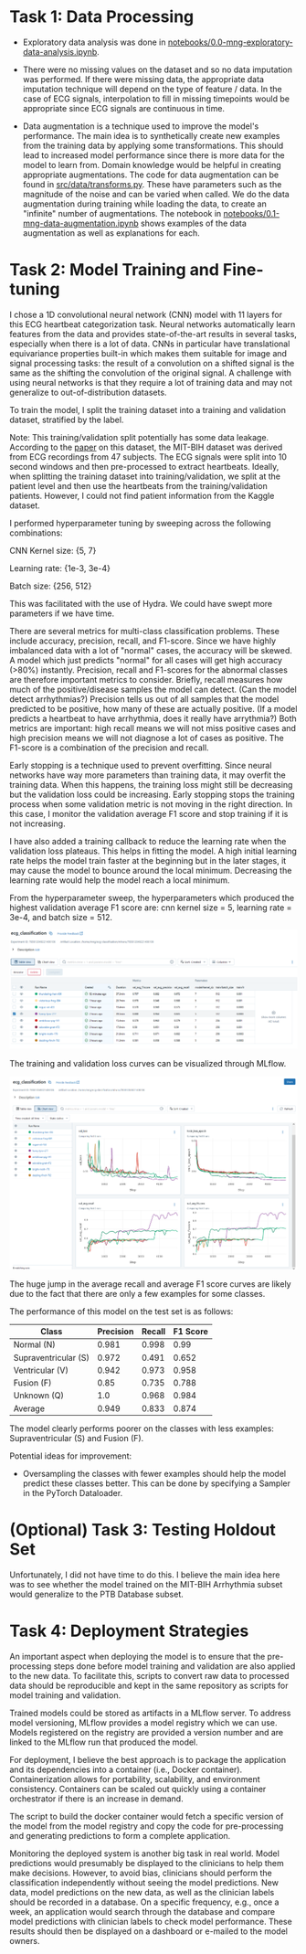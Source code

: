# Task 1: Data Processing
- Exploratory data analysis was done in
[notebooks/0.0-mng-exploratory-data-analysis.ipynb](../notebooks/0.0-mng-exploratory-data-analysis.ipynb).

- There were no missing values on the dataset and so no data
imputation was performed. If there were missing data, the appropriate
data imputation technique will depend on the type of feature / data.
In the case of ECG signals, interpolation to fill in missing timepoints
would be appropriate since ECG signals are continuous in time.

- Data augmentation is a technique used to improve the model's performance.
The main idea is to synthetically create new examples from the training
data by applying some transformations. This should lead to increased model
performance since there is more data for the model to learn from.
Domain knowledge would be helpful in creating appropriate augmentations.
The code for data augmentation can be found in [src/data/transforms.py](../src/data/transforms.py).
These have parameters such as the magnitude of the noise and can be varied
when called. We do the data augmentation during training while loading the
data, to create an "infinite" number of augmentations. The notebook in
[notebooks/0.1-mng-data-augmentation.ipynb](../notebooks/0.1-mng-data-augmentation.ipynb)
shows examples of the data augmentation as well as explanations for each.

# Task 2: Model Training and Fine-tuning
I chose a 1D convolutional neural network (CNN) model with 11 layers for
this ECG heartbeat categorization task. Neural networks automatically learn
features from the data and provides state-of-the-art results in several
tasks, especially when there is a lot of data. CNNs in particular have
translational equivariance properties built-in which makes them suitable
for image and signal processing tasks: the result of a convolution on a
shifted signal is the same as the shifting the convolution of the original
signal. A challenge with using neural networks is that they require a lot of
training data and may not generalize to out-of-distribution datasets.

To train the model, I split the training dataset into a training and
validation dataset, stratified by the label.

Note: This training/validation split potentially has some data leakage.
According to the [paper](https://arxiv.org/abs/1805.00794) on this dataset,
the MIT-BIH dataset was derived from ECG recordings from 47 subjects.
The ECG signals were split into 10 second windows and then pre-processed to
extract heartbeats. Ideally, when splitting the training dataset into
training/validation, we split at the patient level and then use the heartbeats
from the training/validation patients. However, I could not find patient
information from the Kaggle dataset.

I performed hyperparameter tuning by sweeping across the following combinations:

CNN Kernel size: {5, 7}

Learning rate: {1e-3, 3e-4}

Batch size: {256, 512}

This was facilitated with the use of Hydra. We could have swept more parameters
if we have time.

There are several metrics for multi-class classification problems.
These include accuracy, precision, recall, and F1-score. Since we
have highly imbalanced data with a lot of "normal" cases, the
accuracy will be skewed. A model which just predicts "normal" for
all cases will get high accuracy (>80%) instantly. Precision, recall
and F1-scores for the abnormal classes are therefore important metrics
to consider. Briefly, recall measures how much of the positive/disease
samples the model can detect. (Can the model detect arrhythmias?)
Precision tells us out of all samples that the model predicted to
be positive, how many of these are actually positive. (If a model
predicts a heartbeat to have arrhythmia, does it really have arrythmia?)
Both metrics are important: high recall means we will not miss
positive cases and high precision means we will not diagnose a
lot of cases as positive. The F1-score is a combination of the
precision and recall.

Early stopping is a technique used to prevent overfitting. Since
neural networks have way more parameters than training data, it
may overfit the training data. When this happens, the training loss
might still be decreasing but the validation loss could be increasing.
Early stopping stops the training process when some validation metric
is not moving in the right direction. In this case, I monitor the
validation average F1 score and stop training if it is not increasing.

I have also added a training callback to reduce the learning rate
when the validation loss plateaus. This helps in fitting the model.
A high initial learning rate helps the model train faster at the
beginning but in the later stages, it may cause the model to bounce
around the local minimum. Decreasing the learning rate would help
the model reach a local minimum.

From the hyperparameter sweep, the hyperparameters which produced the
highest validation average F1 score are: cnn kernel size = 5,
learning rate = 3e-4, and batch size = 512.

![hyperparameter_tuning_table](figures/val_metrics_table.png)

The training and validation loss curves can be visualized through MLflow.

![train_val_curves](figures/train_val_curves.png)

The huge jump in the average recall and average F1 score curves are
likely due to the fact that there are only a few examples for some classes.

The performance of this model on the test set is as follows:

| Class                 |  Precision  |  Recall  |  F1 Score  |
|-----------------------|-------------|----------|------------|
| Normal (N)            |  0.981      |  0.998   |  0.99      |
| Supraventricular (S)  |  0.972      |  0.491   |  0.652     |
| Ventricular (V)       |  0.942      |  0.973   |  0.958     |
| Fusion (F)            |  0.85       |  0.735   |  0.788     |
| Unknown (Q)           |  1.0        |  0.968   |  0.984     |
| Average               |  0.949      |  0.833   |  0.874     |

The model clearly performs poorer on the classes with less examples:
Supraventricular (S) and Fusion (F).

Potential ideas for improvement:
- Oversampling the classes with fewer examples should help the
model predict these classes better. This can be done by specifying a
Sampler in the PyTorch Dataloader.

# (Optional) Task 3: Testing Holdout Set
Unfortunately, I did not have time to do this. I believe the main
idea here was to see whether the model trained on the MIT-BIH Arrhythmia
subset would generalize to the PTB Database subset.

# Task 4: Deployment Strategies
An important aspect when deploying the model is to ensure that the
pre-processing steps done before model training and validation are also
applied to the new data. To facilitate this, scripts to convert raw
data to processed data should be reproducible and kept in the same
repository as scripts for model training and validation.

Trained models could be stored as artifacts in a MLflow server.
To address model versioning, MLflow provides a model registry which
we can use. Models registered on the registry are provided a version
number and are linked to the MLflow run that produced the model.

For deployment, I believe the best approach is to package the application
and its dependencies into a container (i.e., Docker container).
Containerization allows for portability, scalability, and environment
consistency. Containers can be scaled out quickly using a container
orchestrator if there is an increase in demand.

The script to build the docker container would fetch a specific version
of the model from the model registry and copy the code for pre-processing and
generating predictions to form a complete application.

Monitoring the deployed system is another big task in real world.
Model predictions would presumably be displayed to the clinicians
to help them make decisions. However, to avoid bias, clinicians
should perform the classification independently without seeing the
model predictions. New data, model predictions on the new data,
as well as the clinician labels should be recorded in a database.
On a specific frequency, e.g., once a week, an application would
search through the database and compare model predictions with
clinician labels to check model performance. These results should
then be displayed on a dashboard or e-mailed to the model owners.
